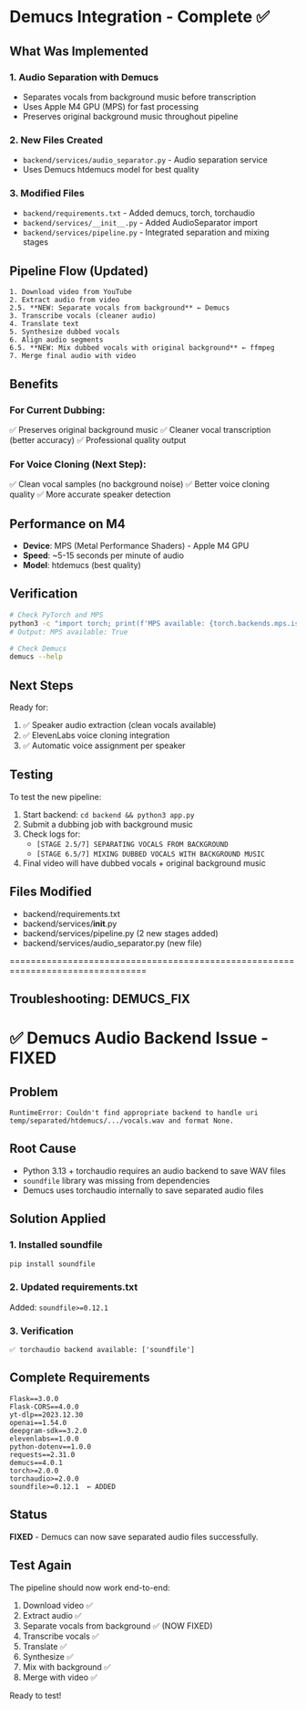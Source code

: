 # Demucs Integration - Complete ✅

## What Was Implemented

### 1. Audio Separation with Demucs
- Separates vocals from background music before transcription
- Uses Apple M4 GPU (MPS) for fast processing
- Preserves original background music throughout pipeline

### 2. New Files Created
- `backend/services/audio_separator.py` - Audio separation service
- Uses Demucs htdemucs model for best quality

### 3. Modified Files
- `backend/requirements.txt` - Added demucs, torch, torchaudio
- `backend/services/__init__.py` - Added AudioSeparator import
- `backend/services/pipeline.py` - Integrated separation and mixing stages

## Pipeline Flow (Updated)

```
1. Download video from YouTube
2. Extract audio from video
2.5. **NEW: Separate vocals from background** ← Demucs
3. Transcribe vocals (cleaner audio)
4. Translate text
5. Synthesize dubbed vocals
6. Align audio segments
6.5. **NEW: Mix dubbed vocals with original background** ← ffmpeg
7. Merge final audio with video
```

## Benefits

### For Current Dubbing:
✅ Preserves original background music
✅ Cleaner vocal transcription (better accuracy)
✅ Professional quality output

### For Voice Cloning (Next Step):
✅ Clean vocal samples (no background noise)
✅ Better voice cloning quality
✅ More accurate speaker detection

## Performance on M4

- **Device**: MPS (Metal Performance Shaders) - Apple M4 GPU
- **Speed**: ~5-15 seconds per minute of audio
- **Model**: htdemucs (best quality)

## Verification

```bash
# Check PyTorch and MPS
python3 -c "import torch; print(f'MPS available: {torch.backends.mps.is_available()}')"
# Output: MPS available: True

# Check Demucs
demucs --help
```

## Next Steps

Ready for:
1. ✅ Speaker audio extraction (clean vocals available)
2. ✅ ElevenLabs voice cloning integration
3. ✅ Automatic voice assignment per speaker

## Testing

To test the new pipeline:
1. Start backend: `cd backend && python3 app.py`
2. Submit a dubbing job with background music
3. Check logs for:
   - `[STAGE 2.5/7] SEPARATING VOCALS FROM BACKGROUND`
   - `[STAGE 6.5/7] MIXING DUBBED VOCALS WITH BACKGROUND MUSIC`
4. Final video will have dubbed vocals + original background music

## Files Modified

- backend/requirements.txt
- backend/services/__init__.py
- backend/services/pipeline.py (2 new stages added)
- backend/services/audio_separator.py (new file)


================================================================================



## Troubleshooting: DEMUCS_FIX

# ✅ Demucs Audio Backend Issue - FIXED

## Problem
```
RuntimeError: Couldn't find appropriate backend to handle uri 
temp/separated/htdemucs/.../vocals.wav and format None.
```

## Root Cause
- Python 3.13 + torchaudio requires an audio backend to save WAV files
- `soundfile` library was missing from dependencies
- Demucs uses torchaudio internally to save separated audio files

## Solution Applied

### 1. Installed soundfile
```bash
pip install soundfile
```

### 2. Updated requirements.txt
Added: `soundfile>=0.12.1`

### 3. Verification
```
✅ torchaudio backend available: ['soundfile']
```

## Complete Requirements

```
Flask==3.0.0
Flask-CORS==4.0.0
yt-dlp==2023.12.30
openai==1.54.0
deepgram-sdk==3.2.0
elevenlabs==1.0.0
python-dotenv==1.0.0
requests==2.31.0
demucs==4.0.1
torch>=2.0.0
torchaudio>=2.0.0
soundfile>=0.12.1  ← ADDED
```

## Status
**FIXED** - Demucs can now save separated audio files successfully.

## Test Again
The pipeline should now work end-to-end:
1. Download video ✅
2. Extract audio ✅
3. Separate vocals from background ✅ (NOW FIXED)
4. Transcribe vocals ✅
5. Translate ✅
6. Synthesize ✅
7. Mix with background ✅
8. Merge with video ✅

Ready to test!


